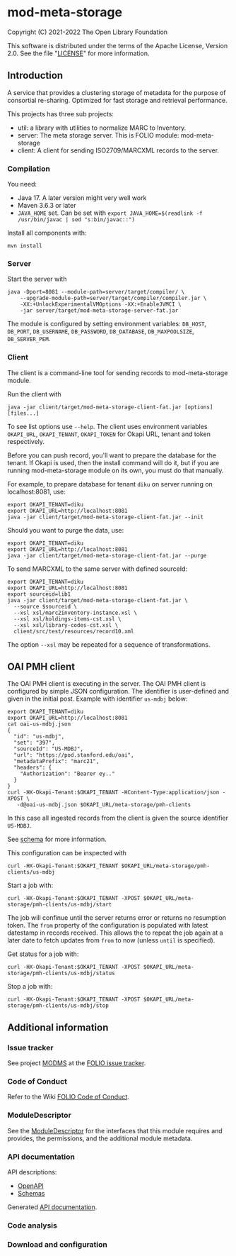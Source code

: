 # mod-meta-storage

Copyright (C) 2021-2022 The Open Library Foundation

This software is distributed under the terms of the Apache License,
Version 2.0. See the file "[LICENSE](LICENSE)" for more information.

## Introduction

A service that provides a clustering storage of metadata for the purpose of consortial re-sharing. Optimized for fast storage and retrieval performance.

This projects has three sub projects:

 * util: a library with utilities to normalize MARC to Inventory.
 * server: The meta storage server. This is FOLIO module: mod-meta-storage
 * client: A client for sending ISO2709/MARCXML records to the server.

### Compilation

You need:

 * Java 17. A later version might very well work
 * Maven 3.6.3 or later
 * `JAVA_HOME` set. Can be set with
   `export JAVA_HOME=$(readlink -f /usr/bin/javac | sed "s:bin/javac::")`

Install all components with:

    mvn install

### Server

Start the server with

    java -Dport=8081 --module-path=server/target/compiler/ \
        --upgrade-module-path=server/target/compiler/compiler.jar \
        -XX:+UnlockExperimentalVMOptions -XX:+EnableJVMCI \
        -jar server/target/mod-meta-storage-server-fat.jar

The module is configured by setting environment variables:
`DB_HOST`, `DB_PORT`, `DB_USERNAME`, `DB_PASSWORD`, `DB_DATABASE`,
`DB_MAXPOOLSIZE`, `DB_SERVER_PEM`.

### Client

The client is a command-line tool for sending records to mod-meta-storage module.

Run the client with

    java -jar client/target/mod-meta-storage-client-fat.jar [options] [files...]

To see list options use `--help`. The client uses environment variables
`OKAPI_URL`, `OKAPI_TENANT`, `OKAPI_TOKEN` for Okapi URL, tenant and
token respectively.

Before you can push record, you'll want to prepare the database for the
tenant. If Okapi is used, then the install command will do it, but if you
are running mod-meta-storage module on its own, you must do that manually.

For example, to prepare database for tenant `diku` on server running on localhost:8081, use:

    export OKAPI_TENANT=diku
    export OKAPI_URL=http://localhost:8081
    java -jar client/target/mod-meta-storage-client-fat.jar --init

Should you want to purge the data, use:

    export OKAPI_TENANT=diku
    export OKAPI_URL=http://localhost:8081
    java -jar client/target/mod-meta-storage-client-fat.jar --purge

To send MARCXML to the same server with defined sourceId:

    export OKAPI_TENANT=diku
    export OKAPI_URL=http://localhost:8081
    export sourceid=lib1
    java -jar client/target/mod-meta-storage-client-fat.jar \
      --source $sourceid \
      --xsl xsl/marc2inventory-instance.xsl \
      --xsl xsl/holdings-items-cst.xsl \
      --xsl xsl/library-codes-cst.xsl \
      client/src/test/resources/record10.xml

The option `--xsl` may be repeated for a sequence of transformations.

## OAI PMH client

The OAI PMH client is executing in the server. The OAI PMH client is configured by
simple JSON configuration. The identifier is user-defined and given in the initial
post. Example with identifier `us-mdbj` below:

    export OKAPI_TENANT=diku
    export OKAPI_URL=http://localhost:8081
    cat oai-us-mdbj.json
    {
      "id": "us-mdbj",
      "set": "397",
      "sourceId": "US-MDBJ",
      "url": "https://pod.stanford.edu/oai",
      "metadataPrefix": "marc21",
      "headers": {
        "Authorization": "Bearer ey.."
      }
    }
    curl -HX-Okapi-Tenant:$OKAPI_TENANT -HContent-Type:application/json -XPOST \
       -d@oai-us-mdbj.json $OKAPI_URL/meta-storage/pmh-clients

In this case all ingested records from the client is given the source identifier `US-MDBJ`.

See [schema](server/src/main/resources/openapi/schemas/oai-pmh-client.json) for more information.

This configuration can be inspected with

    curl -HX-Okapi-Tenant:$OKAPI_TENANT $OKAPI_URL/meta-storage/pmh-clients/us-mdbj

Start a job with:

    curl -HX-Okapi-Tenant:$OKAPI_TENANT -XPOST $OKAPI_URL/meta-storage/pmh-clients/us-mdbj/start

The job will confinue until the server returns error or returns no resumption token. The `from`
property of the configuration is populated with latest datestamp in records received. This allows
the to repeat the job again at a later date to fetch updates from `from` to now (unless `until` is
specified).

Get status for a job with:

    curl -HX-Okapi-Tenant:$OKAPI_TENANT -XPOST $OKAPI_URL/meta-storage/pmh-clients/us-mdbj/status

Stop a job with:

    curl -HX-Okapi-Tenant:$OKAPI_TENANT -XPOST $OKAPI_URL/meta-storage/pmh-clients/us-mdbj/stop

## Additional information

### Issue tracker

See project [MODMS](https://issues.folio.org/browse/MODMS)
at the [FOLIO issue tracker](https://dev.folio.org/guidelines/issue-tracker).

### Code of Conduct

Refer to the Wiki [FOLIO Code of Conduct](https://wiki.folio.org/display/COMMUNITY/FOLIO+Code+of+Conduct).

### ModuleDescriptor

See the [ModuleDescriptor](descriptors/ModuleDescriptor-template.json)
for the interfaces that this module requires and provides, the permissions,
and the additional module metadata.

### API documentation

API descriptions:

 * [OpenAPI](server/src/main/resources/openapi/)
 * [Schemas](server/src/main/resources/openapi/schemas/)

Generated [API documentation](https://dev.folio.org/reference/api/#mod-meta-storage).

### Code analysis


### Download and configuration


